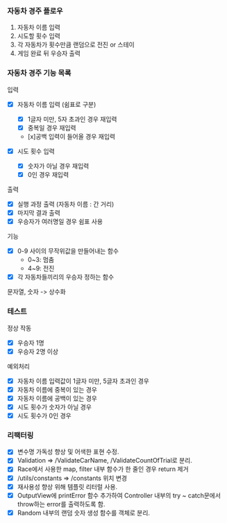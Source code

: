### 자동차 경주 플로우

1. 자동차 이름 입력
2. 시도할 횟수 입력
3. 각 자동차가 횟수만큼 랜덤으로 전진 or 스테이
4. 게임 완료 뒤 우승자 출력

### 자동차 경주 기능 목록

입력

- [x] 자동차 이름 입력 (쉼표로 구분)

  - [x] 1글자 미만, 5자 초과인 경우 재입력
  - [x] 중복일 경우 재입력
  - [x]공백 입력이 들어올 경우 재입력

- [x] 시도 횟수 입력
  - [x] 숫자가 아닐 경우 재입력
  - [x] 0인 경우 재입력

출력

- [x] 실행 과정 출력 (자동차 이름 : 간 거리)
- [x] 마지막 결과 출력
- [x] 우승자가 여러명일 경우 쉼표 사용

기능

- [x] 0-9 사이의 무작위값을 만들어내는 함수
  - 0~3: 멈춤
  - 4~9: 전진
- [x] 각 자동차들끼리의 우승자 정하는 함수

문자열, 숫자 -> 상수화

### 테스트

정상 작동

- [x] 우승자 1명
- [x] 우승자 2명 이상

예외처리

- [x] 자동차 이름 입력값이 1글자 미만, 5글자 초과인 경우
- [x] 자동차 이름에 중복이 있는 경우
- [x] 자동차 이름에 공백이 있는 경우
- [x] 시도 횟수가 숫자가 아닐 경우
- [x] 시도 횟수가 0인 경우

### 리팩터링

- [x] 변수명 가독성 향상 및 어색한 표현 수정.  
- [x] Validation => /ValidateCarName, /ValidateCountOfTrial로 분리.
- [x] Race에서 사용한 map, filter 내부 함수가 한 줄인 경우 return 제거
- [x] /utils/constants => /constants 위치 변경
- [x] 재사용성 향상 위해 템플릿 리터럴 사용.
- [x] OutputView에 printError 함수 추가하여 Controller 내부의 try ~ catch문에서 throw하는 error를 출력하도록 함.
- [x] Random 내부의 랜덤 숫자 생성 함수를 객체로 분리. 

